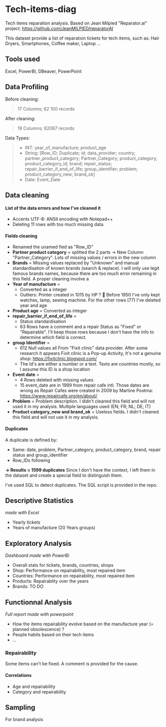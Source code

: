 # Tech-items-diag

Tech items reparation analysis. Based on Jean Milpied "Reparator.ai" project: https://github.com/JeanMILPIED/reparatorAI

This dataset provide a list of reparation tickets for tech items, such as: Hair Dryers, Smartphones, Coffee maker, Laptop ...

## Tools used
Excel, PowerBI, DBeaver, PowerPoint


## Data Profiling

Before cleaning:

> 17 Columns;
> 62 100 records

After cleaning:

> 19 Columns;
> 62087 records

Data Types:

> * INT: year_of_manufacture; product_age
> * String: [Row_ID; Duplicate; id; data_provider;	country; partner_product_category; Partner_Category; product_category; product_category_id;	brand; repair_status;	repair_barrier_if_end_of_life; group_identifier;	problem; product_category_new; brand_ok]
> * Date: Event_Date


## Data cleaning

#### List of the data errors and how I've cleaned it
* Accents UTF-8: ANSII encoding with Notepad++
* Deleting 11 rows with too much missing data
#### Fields cleaning
* Renamed the unamed fied as "Row_ID"
* **Partner product category** = splitted the 2 parts -> New Column "Partner_Category". Lots of missing values / errors in the new column
* **Brands** = Missing values replaced by "Unknown" and manual standardisation of known brands (search & replace). I will only use legit famous brands names, because there are too much error remaining in this field. A proper cleaning involve a 
* **Year of manufacture** =
  * Converted as a integer
  * Outliers: Printer created in 1015 by HP ? 🤨 Before 1950 I've only kept watches, lamp, sewing machine. For the other rows (77) I've deleted year and age
* **Product age** = Converted as integer
* **repair_barrier_if_end_of_life** = 
  * Status standardisation
  * 63 Rows have a comment and a repair Status as "Fixed" or "Repairable". I'll keep those rows because I don't have the info to determine which field is correct.
* **group Identifier** = 
  * 612 Null values all From "Fixit clinic" data provider. After some research it appears Fixit clinic is a Pop-up Activity, It's not a genuine shop: https://fixitclinic.blogspot.com/ 
  * The Id's are either a number or a text. Texts are countries mostly, so I assume this ID is a shop location
* **Event date** = 
  * 4 Rows deleted with missing values
  * 15 event_date are in 1999 from repair cafe intl. Those dates are wrong as Repair Cafes were created in 2009 by Martine Postma: https://www.repaircafe.org/en/about/
* **Problem** = Problem description. I didn't cleaned this field and will not used it in my analysis. Multiple languages used (EN; FR; NL; DE; IT)
* **Product category_new and brand_ok** = Useless fields. I didn't cleaned this field and will not use it in my analysis.

#### Duplicates
A duplicate is defined by: 
* Same: date, problem, Partner_category, product_category, brand, repair status and group_identifier
* Row_IDs following

**-> Results = 1599 duplicates** 
Since I don't have the context, I left them in the dataset and create a special field to distinguish them.

I've used SQL to detect duplicates. The SQL script is provided in the repo.

## Descriptive Statistics
*made with Excel*
* Yearly tickets
* Years of manufacture (20 Years groups)

## Exploratory Analysis
*Dashboard made with PowerBi*
* Overall stats for tickets, brands, countries, shops
* Shop: Performance on repairability, most repaired item
* Countries: Performance on repairability, most repaired item
* Products: Repairablity over the years
* Brands: TO DO

## Functionnal Analysis
*Full report made with powerpoint*

 * How the items repairability evolve based on the manufacture year (= planned obsolescence) ?
 * People habits based on their tech items
 * ...

### Repairability
Some items can't be fixed. A comment is provided for the cause. 
#### Correlations
* Age and repairability
* Category and repairability


## Sampling
For brand analysis

